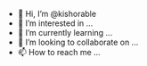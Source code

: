- 👋 Hi, I’m @kishorable
- 👀 I’m interested in ...
- 🌱 I’m currently learning ...
- 💞️ I’m looking to collaborate on ...
- 📫 How to reach me ...

<!---
kishorable/kishorable is a ✨ special ✨ repository because its `README.md` (this file) appears on your GitHub profile.
You can click the Preview link to take a look at your changes.
--->
